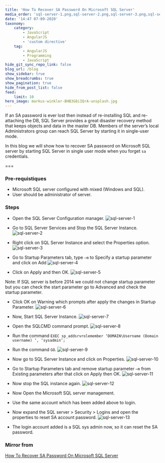 ```yaml
---
title: 'How To Recover SA Password On Microsoft SQL Server'
media_order: 'sql-server-1.png,sql-server-2.png,sql-server-3.png,sql-server-5.png,sql-server-6.png,sql-server-7.png,sql-server-8.png,sql-server-9.png,sql-server-11.png,sql-server-12.png,sql-server-13.png,sql-server-10.png,sql-server-4.png'
date: '14:47 07-09-2020'
taxonomy:
    category:
        - JavaScript
        - AngularJS
        - 'custom directive'
    tag:
        - AngularJS
        - Programming
        - JavaScript
hide_git_sync_repo_link: false
blog_url: /blog
show_sidebar: true
show_breadcrumbs: true
show_pagination: true
hide_from_post_list: false
feed:
    limit: 10
hero_image: markus-winkler-BHB3G8iIQrA-unsplash.jpg
---
```


If an SA password is ever lost then instead of re-installing SQL and re-attaching the DB, SQL Server provides a great disaster recovery method that keeps objects and data in the master DB. Members of the server’s local Administrators group can reach SQL Server by starting it in single-user mode.

In this blog we will show how to recover SA password on Microsoft SQL server by starting SQL Server in single user mode when you forget `sa` credentials.

===

### Pre-requistiques
* Microsoft SQL server configured with mixed (Windows and SQL).
* User should be administrator of server.

### Steps
* Open the SQL Server Configuration manager. 
![sql-server-1](sql-server-1.png "sql-server-1")

* Go to SQL Server Services and Stop the SQL Server Instance. 
![sql-server-2](sql-server-2.png "sql-server-2")

* Right click on SQL Server Instance and select the Properties option. 
![sql-server-3](sql-server-3.png "sql-server-3")

* Go to Startup Parameters tab, type `–m` to Specify a startup parameter and click on Add 
![sql-server-4](sql-server-4.png "sql-server-4")

* Click on Apply and then OK.
![sql-server-5](sql-server-5.png "sql-server-5") 

Note: If SQL server is before 2014 we could not change startup parameter but you can check the start parameter go to Advanced and check the startup parameter.


* Click OK on Warning which prompts after apply the changes in Startup Parameter. 
![sql-server-6](sql-server-6.png "sql-server-6")

* Now, Start SQL Server Instance.
![sql-server-7](sql-server-7.png "sql-server-7")

* Open the SQLCMD command prompt.
![sql-server-8](sql-server-8.png "sql-server-8")

* Run the command `EXEC sp_addsrvrolemember ‘DOMAIN\Username (Domain username) ‘, ‘sysadmin’;`
* Run the command `GO`.
![sql-server-9](sql-server-9.png "sql-server-9")

* Now go to SQL Server Instance and click on Properties.
![sql-server-10](sql-server-10.png "sql-server-10")

* Go to Startup Parameters tab and remove startup parameter `–m` from Existing parameters after that click on Apply then OK.
![sql-server-11](sql-server-11.png "sql-server-11")

* Now stop the SQL instance again.
![sql-server-12](sql-server-12.png "sql-server-12")

* Now Open the Microsoft SQL server management.
* Use the same account which has been added above to login.
* Now expand the SQL server > Security > Logins and open the properties to reset SA account password.
![sql-server-13](sql-server-13.png "sql-server-13")

* The login account added is a SQL sys admin now, so it can reset the SA password.



### Mirror from
[How To Recover SA Password On Microsoft SQL Server](https://www.hex64.net/blog/how-to-recover-sa-password-on-microsoft-sql-server/)



